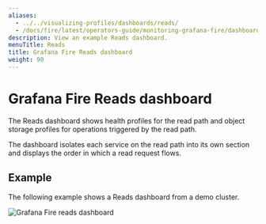 ```yaml
---
aliases:
  - ../../visualizing-profiles/dashboards/reads/
  - /docs/fire/latest/operators-guide/monitoring-grafana-fire/dashboards/reads/
description: View an example Reads dashboard.
menuTitle: Reads
title: Grafana Fire Reads dashboard
weight: 90
---
```


# Grafana Fire Reads dashboard

The Reads dashboard shows health profiles for the read path and object storage profiles for operations triggered by the read path.

The dashboard isolates each service on the read path into its own section and displays the order in which a read request flows.

## Example

The following example shows a Reads dashboard from a demo cluster.

![Grafana Fire reads dashboard](fire-reads.png)

